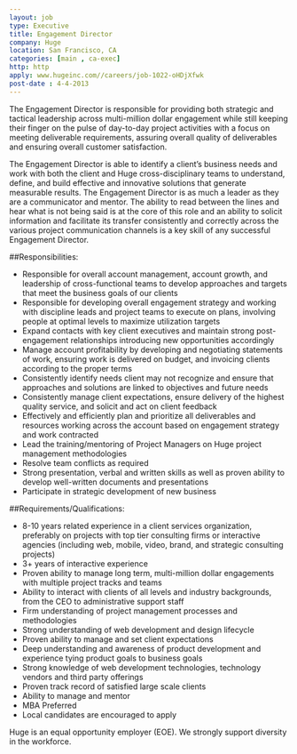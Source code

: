 ```yaml
---
layout: job
type: Executive
title: Engagement Director
company: Huge
location: San Francisco, CA
categories: [main , ca-exec]
http: http
apply: www.hugeinc.com//careers/job-1022-oHDjXfwk
post-date : 4-4-2013
---
```


The Engagement Director is responsible for providing both strategic and tactical leadership across multi-million dollar engagement while still keeping their finger on the pulse of day-to-day project activities with a focus on meeting deliverable requirements, assuring overall quality of deliverables and ensuring overall customer satisfaction.

The Engagement Director is able to identify a client’s business needs and work with both the client and Huge cross-disciplinary teams to understand, define, and build effective and innovative solutions that generate measurable results. The Engagement Director is as much a leader as they are a communicator and mentor. The ability to read between the lines and hear what is not being said is at the core of this role and an ability to solicit information and facilitate its transfer consistently and correctly across the various project communication channels is a key skill of any successful Engagement Director.
 
##Responsibilities:

* Responsible for overall account management, account growth, and leadership of cross-functional teams to develop approaches and targets that meet the business goals of our clients
* Responsible for developing overall engagement strategy and working with discipline leads and project teams to execute on plans, involving people at optimal levels to maximize utilization targets
* Expand contacts with key client executives and maintain strong post-engagement relationships introducing new opportunities accordingly
* Manage account profitability by developing and negotiating statements of work, ensuring work is delivered on budget, and invoicing clients according to the proper terms
* Consistently identify needs client may not recognize and ensure that approaches and solutions are linked to objectives and future needs
* Consistently manage client expectations, ensure delivery of the highest quality service, and solicit and act on client feedback
* Effectively and efficiently plan and prioritize all deliverables and resources working across the account based on engagement strategy and work contracted
* Lead the training/mentoring of Project Managers on Huge project management methodologies
* Resolve team conflicts as required
* Strong presentation, verbal and written skills as well as proven ability to develop well-written documents and presentations
* Participate in strategic development of new business

##Requirements/Qualifications:

* 8-10 years related experience in a client services organization, preferably on projects with top tier consulting firms or interactive agencies (including web, mobile, video, brand, and strategic consulting projects)
* 3+ years of interactive experience
* Proven ability to manage long term, multi-million dollar engagements with multiple project tracks and teams
* Ability to interact with clients of all levels and industry backgrounds, from the CEO to administrative support staff
* Firm understanding of project management processes and methodologies
* Strong understanding of web development and design lifecycle
* Proven ability to manage and set client expectations
* Deep understanding and awareness of product development and experience tying product goals to business goals
* Strong knowledge of web development technologies, technology vendors and third party offerings
* Proven track record of satisfied large scale clients
* Ability to manage and mentor
* MBA Preferred
* Local candidates are encouraged to apply

Huge is an equal opportunity employer (EOE). We strongly support diversity in the workforce.